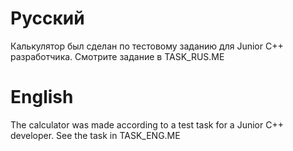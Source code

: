 # Русский
Калькулятор был сделан по тестовому заданию для Junior C++ разработчика. Смотрите задание в TASK_RUS.ME

# English
The calculator was made according to a test task for a Junior C++ developer. See the task in TASK_ENG.ME
